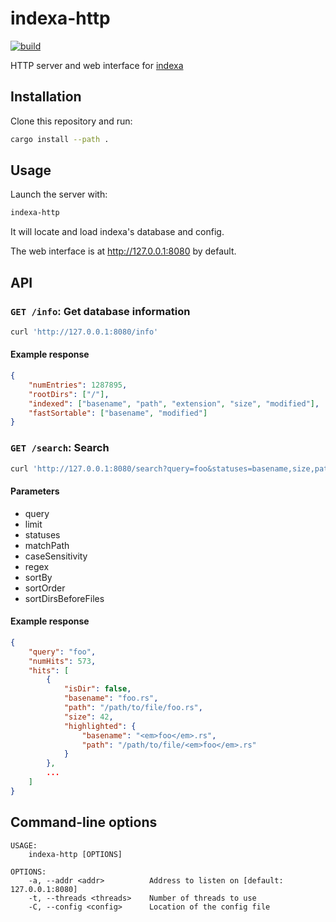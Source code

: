 # indexa-http

[![build](https://github.com/mosmeh/indexa-http/workflows/build/badge.svg)](https://github.com/mosmeh/indexa-http/actions)

HTTP server and web interface for [indexa](https://github.com/mosmeh/indexa)

## Installation

Clone this repository and run:

```sh
cargo install --path .
```

## Usage

Launch the server with:

```sh
indexa-http
```

It will locate and load indexa's database and config.

The web interface is at <http://127.0.0.1:8080> by default.

## API

### `GET /info`: Get database information

```bash
curl 'http://127.0.0.1:8080/info'
```

#### Example response

```json
{
    "numEntries": 1287895,
    "rootDirs": ["/"],
    "indexed": ["basename", "path", "extension", "size", "modified"],
    "fastSortable": ["basename", "modified"]
}
```

### `GET /search`: Search

```bash
curl 'http://127.0.0.1:8080/search?query=foo&statuses=basename,size,path&sortBy=modified&sortOrder=desc'
```

#### Parameters

-   query
-   limit
-   statuses
-   matchPath
-   caseSensitivity
-   regex
-   sortBy
-   sortOrder
-   sortDirsBeforeFiles

#### Example response

```json
{
    "query": "foo",
    "numHits": 573,
    "hits": [
        {
            "isDir": false,
            "basename": "foo.rs",
            "path": "/path/to/file/foo.rs",
            "size": 42,
            "highlighted": {
                "basename": "<em>foo</em>.rs",
                "path": "/path/to/file/<em>foo</em>.rs"
            }
        },
        ...
    ]
}
```

## Command-line options

```
USAGE:
    indexa-http [OPTIONS]

OPTIONS:
    -a, --addr <addr>          Address to listen on [default: 127.0.0.1:8080]
    -t, --threads <threads>    Number of threads to use
    -C, --config <config>      Location of the config file
```
